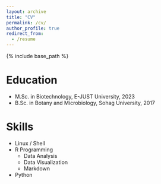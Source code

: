 ```yaml
---
layout: archive
title: "CV"
permalink: /cv/
author_profile: true
redirect_from:
  - /resume
---
```


{% include base_path %}

Education
======
 <!-- * Ph.D in Version Control Theory, GitHub University, 2018 (expected) -->
* M.Sc. in Biotechnology, E-JUST University, 2023
* B.Sc. in Botany and Microbiology, Sohag University, 2017

<!--
Work experience
======
* Spring 2024: Academic Pages Collaborator
  * Github University
  * Duties includes: Updates and improvements to template
  * Supervisor: The Users

* Fall 2015: Research Assistant
  * Github University
  * Duties included: Merging pull requests
  * Supervisor: Professor Hub

* Summer 2015: Research Assistant
  * Github University
  * Duties included: Tagging issues
  * Supervisor: Professor Git
  -->
  
Skills
======
* Linux / Shell
* R Programming
  * Data Analysis
  * Data Visualization
  * Markdown
* Python 

<!-- 
Publications
======
  <ul>{% for post in site.publications reversed %}
    {% include archive-single-cv.html %}
  {% endfor %}</ul>


Talks
======
  <ul>{% for post in site.talks reversed %}
    {% include archive-single-talk-cv.html  %}
  {% endfor %}</ul>
  
Teaching
======
  <ul>{% for post in site.teaching reversed %}
    {% include archive-single-cv.html %}
  {% endfor %}</ul>
  
Service and leadership
======
* Currently signed in to 43 different slack teams

-->
